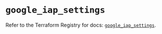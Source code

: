 # `google_iap_settings`

Refer to the Terraform Registry for docs: [`google_iap_settings`](https://registry.terraform.io/providers/hashicorp/google/6.28.0/docs/resources/iap_settings).
